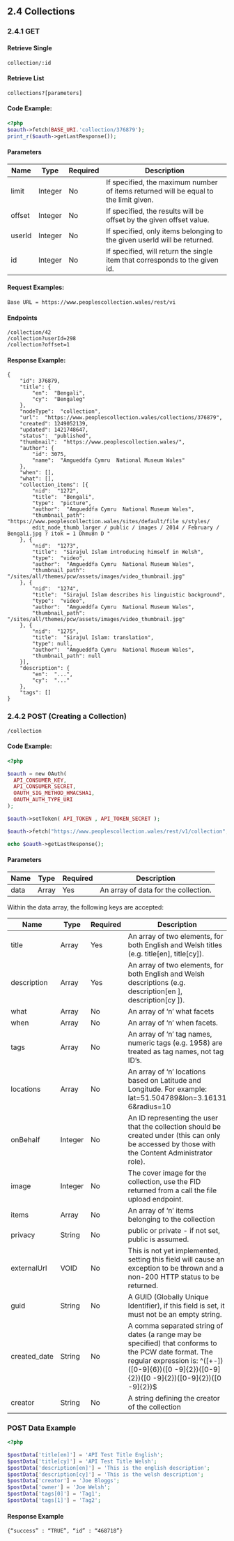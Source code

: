 ## 2.4 Collections

### 2.4.1 GET

#### Retrieve Single

```
collection/:id
```

#### Retrieve List

```
collections?[parameters]
```

#### Code Example:

```php
<?php
$oauth->fetch(BASE_URI.'collection/376879');
print_r($oauth->getLastResponse());
```

#### Parameters

| Name | Type  | Required | Description                    | 
|------|-------|----------|--------------------------------| 
| limit | Integer | No | If specified, the maximum number of items returned will be equal to the limit given. | 
| offset | Integer | No | If specified, the results will be offset by the given offset value. | 
| userId | Integer | No | If specified, only items belonging to the given userId will be returned. | 
| id | Integer | No | If specified, will return the single item that corresponds to the given id. | 



#### Request Examples:

```
Base URL = https://www.peoplescollection.wales/rest/vi
```

#### Endpoints

```
/collection/42 
/collection?userId=298 
/collection?offset=1
```

#### Response Example:

```
{​
    "id"​: ​376879​,
    ​"title"​: {​
        "en"​: ​ "Bengali"​,
        ​"cy"​: ​ "Bengaleg"​
    },
    ​"nodeType"​: ​ "collection"​,
    ​"url"​: ​ "https://www.peoplescollection.wales/collections/376879"​,
    ​"created"​: ​1249052139​,
    ​"updated"​: ​1421748647​,
    ​"status"​: ​ "published"​,
    ​"thumbnail"​: ​ "https://www.peoplescollection.wales/"​,
    ​"author"​: {​
        "id"​: ​3075​,
        ​"name"​: ​ "Amgueddfa Cymru ­ National Museum Wales"​
    },
    ​"when"​: ​[]​,
    ​"what"​: ​[]​,
    ​"collection_items"​: ​[​{​
        "nid"​: ​ "1272"​,
        ​"title"​: ​ "Bengali"​,
        ​"type"​: ​ "picture"​,
        ​"author"​: ​ "Amgueddfa Cymru ­ National Museum Wales"​,
        "thumbnail_path"​: ​ "https://www.peoplescollection.wales/sites/default/file s/styles/
        edit_node_thumb_larger / public / images / ​2014​ / February / Bengali.jpg ? itok = ​1​ Dhmu8n D​ "​
    }, {​
        "nid"​: ​ "1273"​,
        ​"title"​: ​ "Sirajul Islam introducing himself in Welsh"​,
        ​"type"​: ​ "video"​,
        ​"author"​: ​ "Amgueddfa Cymru ­ National Museum Wales"​,
        "thumbnail_path"​: ​ "/sites/all/themes/pcw/assets/images/video_thumbnail.jpg"​
    }, {​
        "nid"​: ​ "1274"​,
        ​"title"​: ​ "Sirajul Islam describes his linguistic background"​,
        ​"type"​: ​ "video"​,
        ​"author"​: ​ "Amgueddfa Cymru ­ National Museum Wales"​,
        "thumbnail_path"​: ​ "/sites/all/themes/pcw/assets/images/video_thumbnail.jpg"​
    }, {​
        "nid"​: ​ "1275"​,
        ​"title"​: ​ "Sirajul Islam: translation"​,
        ​"type"​: ​null​,
        ​"author"​: ​ "Amgueddfa Cymru ­ National Museum Wales"​,
        ​"thumbnail_path"​: ​null​
    }​]​,
    ​"description"​: {​
        "en"​: ​ "...",​
        "cy"​: ​ "..."​
    },
    ​"tags"​: ​[]
}
```

### 2.4.2 POST (Creating a Collection)

```
/collection
```

#### Code Example:

```php
<?php

$oauth ​= ​new ​OAuth(
  ​API_CONSUMER_KEY​, ​
  API_CONSUMER_SECRET​, ​
  OAUTH_SIG_METHOD_HMACSHA1​, ​
  OAUTH_AUTH_TYPE_URI 
)​;

$oauth->setToken( ​API_TOKEN​ ​, ​API_TOKEN_SECRET​ ​)​;

$oauth->fetch("https://www.peoplescollection.wales/rest/v1/collection"​, ​$postData​, ​OAUTH_HTTP_METHOD_POST )​;

echo ​$oauth->getLastResponse();
```

#### Parameters

| Name | Type  | Required | Description                    | 
|------|-------|----------|--------------------------------| 
| data | Array | Yes | An array of data for the collection. | 


Within the data array, the following keys are accepted:

| Name | Type  | Required | Description                    | 
|------|-------|----------|--------------------------------| 
| title | Array | Yes | An array of two elements, for both English and Welsh titles (e.g. title[en]​, title[cy]​). | 
| description | Array | Yes | An array of two elements, for both English and Welsh descriptions (e.g. description[en ]​, description[cy ]​). | 
| what | Array | No | An array of ‘n’ what facets | 
| when | Array | No | An array of ‘n’ when facets. | 
| tags | Array | No | An array of ‘n’ tag names, numeric tags (e.g. 1958) are treated as tag names, not tag ID’s. | 
| locations | Array | No | An array of ‘n’ locations based on Latitude and Longitude. For example: lat=51.504789&lon=3.16131 6&radius=10 | 
| onBehalf | Integer | No | An ID representing the user that the collection should be created under (this can only be accessed by those with the Content Administrator role). | 
| image | Integer | No | The cover image for the collection, use the FID returned from a call the file upload endpoint. | 
| items | Array | No | An array of ‘n’ items belonging to the collection | 
| privacy | String | No | public ​or ​private - if not set, public is assumed. | 
| externalUrl | VOID | No | This is not yet implemented, setting this field will cause an exception to be thrown and a non-200 HTTP status to be returned. | 
| guid | String | No | A GUID (Globally Unique Identifier), if this field is set, it must not be an empty string. | 
| created_date | String | No | A comma separated string of dates (a range may be specified) that conforms to the PCW date format. The regular expression is: ^([+-])([0-9]{6})([0 -9]{2})([0-9]{2})([0 -9]{2})([0-9]{2})([0 -9]{2})$ | 
| creator | String | No | A string defining the creator of the collection | 


### POST Data Example

```php
<?php

$postData​[​'title[en]'​] = ​'API Test Title English'​; 
$postData​[​'title[cy]'​] = ​'API Test Title Welsh'​; 
$postData​[​'description[en]'​] = ​'This is the english description'​; 
$postData​[​'description[cy]'​] = ​'This is the welsh description'​; 
$postData​[​'creator'​] = ​'Joe Bloggs'​; 
$postData​[​'owner'​] = ​'Joe Welsh'​;
$postData​[​'tags[0]'​] = ​'Tag1'​; 
$postData​[​'tags[1]'​] = ​'Tag2'​;
```

#### Response Example

```
{​“success” : “TRUE”, “id” : “468718”​}
```

